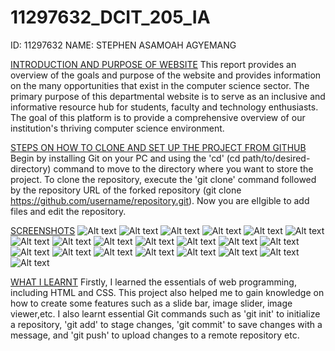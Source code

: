 # 11297632_DCIT_205_IA
ID: 11297632
NAME: STEPHEN ASAMOAH AGYEMANG

<ins>INTRODUCTION AND PURPOSE OF WEBSITE</ins>
This report provides an overview of the goals and purpose of the website and provides information on the many opportunities that exist in the computer science sector.
The primary purpose of this departmental website is to serve as an inclusive and informative resource hub for students, faculty and technology enthusiasts. 
The goal of this platform is to provide a comprehensive overview of our institution's thriving computer science environment.

<ins>STEPS ON HOW TO CLONE AND SET UP THE PROJECT FROM GITHUB</ins>
Begin by installing Git on your PC and using the 'cd' (cd path/to/desired-directory) command to move to the directory where you want to store the project.
To clone the repository, execute the 'git clone' command followed by the repository URL of the forked repository (git clone https://github.com/username/repository.git). 
Now you are elIgible to add files and edit the repository. 

<ins>SCREENSHOTS</ins>
![Alt text](<Screenshot 2023-11-27 100102.png>)
![Alt text](<Screenshot 2023-11-27 214741.png>)
![Alt text](<Screenshot 2023-11-27 091227.png>) 
![Alt text](<Screenshot 2023-11-27 085947.png>) 
![Alt text](<Screenshot 2023-11-27 090045.png>) 
![Alt text](<Screenshot 2023-11-27 090130.png>) 
![Alt text](<Screenshot 2023-11-27 090201.png>) 
![Alt text](<Screenshot 2023-11-27 161459.png>)
![Alt text](<Screenshot 2023-11-27 090331.png>) 
![Alt text](<Screenshot 2023-11-27 090421.png>) 
![Alt text](<Screenshot 2023-11-27 090524.png>) 
![Alt text](<Screenshot 2023-11-27 090549.png>) 
![Alt text](<Screenshot 2023-11-27 090635.png>) 
![Alt text](<Screenshot 2023-11-27 090735.png>) 
![Alt text](<Screenshot 2023-11-27 090824.png>) 
![Alt text](<Screenshot 2023-11-27 090854.png>)
![Alt text](<Screenshot 2023-11-27 090948.png>) 
![Alt text](<Screenshot 2023-11-27 091031.png>)
![Alt text](<Screenshot 2023-11-27 091056.png>)
![Alt text](<Screenshot 2023-11-27 091127.png>)
![Alt text](<Screenshot 2023-11-27 091143.png>)


<ins>WHAT I LEARNT</ins>
Firstly, I learned the essentials of web programming, including HTML and CSS.
This project also helped me to gain knowledge on how to create some features such as a slide bar, image slider, image viewer,etc.
I also learnt essential Git commands such as 'git init' to initialize a repository, 'git add' to stage changes, 'git commit' to save changes with a message, and 'git push' to upload changes to a remote repository etc.



